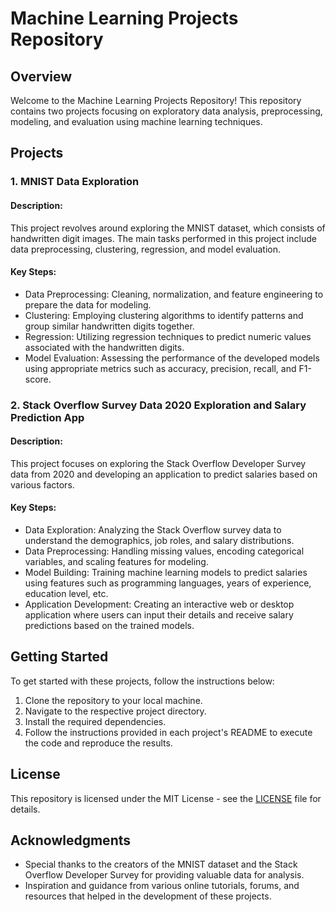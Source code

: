 
# Machine Learning Projects Repository

## Overview

Welcome to the Machine Learning Projects Repository! This repository contains two projects focusing on exploratory data analysis, preprocessing, modeling, and evaluation using machine learning techniques.

## Projects

### 1. MNIST Data Exploration

#### Description:
This project revolves around exploring the MNIST dataset, which consists of handwritten digit images. The main tasks performed in this project include data preprocessing, clustering, regression, and model evaluation.

#### Key Steps:
- Data Preprocessing: Cleaning, normalization, and feature engineering to prepare the data for modeling.
- Clustering: Employing clustering algorithms to identify patterns and group similar handwritten digits together.
- Regression: Utilizing regression techniques to predict numeric values associated with the handwritten digits.
- Model Evaluation: Assessing the performance of the developed models using appropriate metrics such as accuracy, precision, recall, and F1-score.

### 2. Stack Overflow Survey Data 2020 Exploration and Salary Prediction App

#### Description:
This project focuses on exploring the Stack Overflow Developer Survey data from 2020 and developing an application to predict salaries based on various factors.

#### Key Steps:
- Data Exploration: Analyzing the Stack Overflow survey data to understand the demographics, job roles, and salary distributions.
- Data Preprocessing: Handling missing values, encoding categorical variables, and scaling features for modeling.
- Model Building: Training machine learning models to predict salaries using features such as programming languages, years of experience, education level, etc.
- Application Development: Creating an interactive web or desktop application where users can input their details and receive salary predictions based on the trained models.

## Getting Started

To get started with these projects, follow the instructions below:

1. Clone the repository to your local machine.
2. Navigate to the respective project directory.
3. Install the required dependencies.
4. Follow the instructions provided in each project's README to execute the code and reproduce the results.

## License

This repository is licensed under the MIT License - see the [LICENSE](LICENSE) file for details.

## Acknowledgments

- Special thanks to the creators of the MNIST dataset and the Stack Overflow Developer Survey for providing valuable data for analysis.
- Inspiration and guidance from various online tutorials, forums, and resources that helped in the development of these projects.
